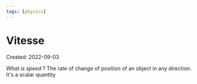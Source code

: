 ```yaml
---
tags: [physics] 
---
```

# Vitesse
Created: 2022-09-03

*What is speed*
?
The rate of change of position of an object in any direction. It's a scalar quantity
<!--ID: 1664475094965-->

<!--SR:!2022-10-10,24,270-->


